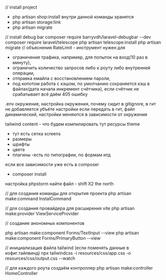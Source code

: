 // install project

- php artisan shop:install
  внутри данной команды хранятся
- php artisan storage:link
- php artisan migrate

// install debug bar
composer require barryvdh/laravel-debugbar --dev
composer require laravel/telescope
php artisan telescope:install
php artisan migrate
// объяснения
RateLimit - инструмент
нужен для

- ограничения трафика, например, для попыток на вход(10 раз в минуту),
- ограничить количество запросов либо к роуту либо внутренней операции,
- отправка емайла с восстановлением пароли,
- под копотом работа с кэшом, по умолчанию сохраняется кэш в файлах(дата начала инкремент счётчика), если счётчик не
  срабатывает всё даём 405 ошибку

.env
окружение, настройка окружения, почему сидит в gitignore, в гит не добавляется
убъёте настройки если передать в гит, файл динамический, настройки меняются в зависимости от окружения

tailwind
content - что будем компилировать тут ресурсы
theme

- тут есть сетка screens
- размеры
- шрифты
- цвета
- плагины -есть по типографии, по формам итд

если все зависимости уже есть в composer

- composer install

настройка phpstorm
найти файл - shift X2
the north

// для создания команды для открытия проекта
php artisan make:command InstalCommand

// для создания провайдера для расширения vite
php artisan make:provider ViewServiceProvider

// создание анономных компонентов

php artisan make:component Forms/TextInput --view
php artisan make:component Forms/PrimaryButton --view

// инициализация файла tailwind (если поменять данные в кофиг.тайлвинд)
npx tailwindcss -i resources/css/app.css -o resources/css/output.css --watch

// для каждого роута создаём контроллер
php artisan make:controller HomeController


